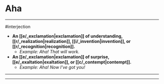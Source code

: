 # Aha
---
#interjection
- **An [[e/_exclamation|exclamation]] of understanding, [[r/_realization|realization]], [[i/_invention|invention]], or [[r/_recognition|recognition]].**
	- _Example: Aha! That will work._
- **An [[e/_exclamation|exclamation]] of surprise, [[e/_exaltation|exaltation]], or [[c/_contempt|contempt]].**
	- _Example: Aha! Now I've got you!_
---
---
